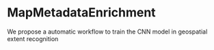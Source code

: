 # MapMetadataEnrichment
We propose a automatic workflow to train the CNN model in geospatial extent recognition
